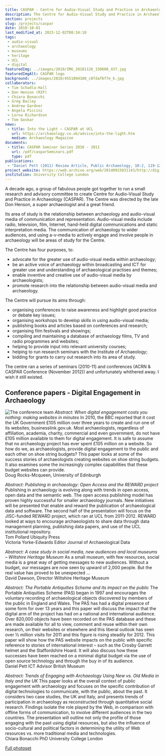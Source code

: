 ```yaml
---
title: CASPAR - Centre for Audio-Visual Study and Practice in Archaeology
description: The Centre for Audio-Visual Study and Practice in Archaeology (CASPAR) is a research centre at the University of York, which aims to develop new methods for the study of the past through the use of audio-visual media.
section: projects
slug: /projects/caspar
date: 2010-10-01
last_modified_at: 2023-12-02T08:34:10
tags:
 - audio-visual
 - archaeology
 - museums
 - heritage
 - UCL
 - digital
featuredImg: ../images/2010/IMG_20181126_150608_437.jpg
featuredImgAlt: CASPAR logo
background: ../images/2010/4551894108_c8fdaf6f7e_k.jpg
collaborators:
 - Tim Schadla-Hall
 - Don Henson (RIP)
 - Chiara Bonacchi
 - Greg Bailey 
 - Andrew Gardner 
 - Angela Piccini
 - Lorna Richardson
 - Tom Goskar
news:
 - title: Into the Light – CASPAR at UCL
   url: https://archaeology.co.uk/advice/into-the-light.htm
   medium: Archaeology Magazine
documents:
 - title: CASPAR Seminar Series 2010 - 2011
   url: /pdf/casparSeminars.pdf
   type: pdf
publications:
 - "Daniel Pett (2011) Review Article, Public Archaeology, 10:2, 119-127, DOI: 10.1179/175355311X13086617126648"
project_website: https://web.archive.org/web/20140915031143/http://digitalengagementinarchaeology.wordpress.com/
institution: University College London
---
```

A decade ago, a group of fabulous people got together to run a small research and advisory committee to create 
Centre for Audio-Visual Study and Practice in Archaeology (CASPAR). The Centre was directed by the 
late Don Henson, a super archaeologist and a great friend. 

Its area of study is the relationship between archaeology and audio-visual media of communication and representation. Audio-visual media include radio, television, film, Internet, hand-held digital communications and static interpretation media. The communication of archaeology to wider audiences, and using a-v-media to actively engage and involve people in archaeology will be areas of study for the Centre.

The Centre has four purposes, to:

* advocate for the greater use of audio-visual media within archaeology;
* be an active voice of archaeology within broadcasting and ICT for greater use and understanding of archaeological practises and themes;
* enable inventive and creative use of audio-visual media by archaeologists;
* promote research into the relationship between audio-visual media and archaeology.

The Centre will pursue its aims through:

* organising conferences to raise awareness and highlight good practice or debate key issues;
* organising workshops to develop skills in using audio-visual media;
* publishing books and articles based on conferences and research;
* organising film festivals and showings;
* compiling and maintaining a database of archaeology films, TV and radio programmes and websites;
* helping to provide input into relevant university courses;
* helping to run research seminars with the Institute of Archaeology;
* bidding for grants to carry out research into its area of study.

The centre ran a series of seminars (2010-11) and conferences (ACRN & CASPAR Conference (November 2012)) and unfortunately whithered away. I wish it still existed.

## Conference papers - Digital Engagement in Archaeology

![The conference team](https://live.staticflickr.com/8488/8178208208_70d5725099_b.jpg)
_Abstract: When digital engagement costs you nothing: making websites in minutes_
In 2010, the BBC reported that it cost the UK Government £105 million over three years to create and run one of its websites, 
businesslink.gov.uk. Most archaeologists, regardless of affiliation, academia, charity, commercial and even government, 
do not have £105 million available to them for digital engagement. It is safe to assume that no archaeology project has 
ever spent £105 million on a website. So how do we, as archaeologists, provide digital engagement to the public and each 
other on shoe string budgets? This paper looks at some of the success stories of archaeologists creating websites on shoe 
string budgets. It also examines some the increasingly complex capabilities that these budget websites can provide.  
Doug Rocks-Mcqueen, University of Edinburgh

_Abstract: Publishing in archaeology: Open Access and the REWARD project_
Publishing in archaeology is evolving along with trends in open access, open data and the semantic web. The open access 
publishing model has proven highly successful for smaller archaeology journals. New initiatives will be presented that 
enable and reward the publication of archaeological data and software. The second half of the presentation will focus 
on the JISC-funded REWARD project, which ran at UCL from 2011-2012. REWARD looked at ways to encourage archaeologists to 
share data through data management planning, publishing data papers, and use of the UCL institutional repository.  
Tom Pollard Ubiquity Press  
Victoria Yorke-Edwards Editor Journal of Archaeological Data

_Abstract: A case study in social media, new audiences and local museums – Wiltshire Heritage Museum_
As a small museum, with few resources, social media is a great way of getting messages to new audiences. Without a budget, 
our messages are now seen by upward of 2,000 people. But the real value has proved to be unexpected …  
David Dawson, Director Wiltshire Heritage Museum

_Abstract: The Portable Antiquities Scheme and its impact on the public_
The Portable Antiquities Scheme (PAS) began in 1997 and encourages the voluntary recording of archaeological objects 
discovered by members of the public in England and Wales. The PAS has had a digital presence of some form for over 13 years 
and this paper will discuss the impact that the digital arm of the project has had on a national and international 
audience. Over 820,000 objects have been recorded on the PAS database and these are made available for all to view, 
comment and reuse within their own research, on their websites or elsewhere and this liberal outlook has seen over ½ 
million visits for 2011 and this figure is rising steadily for 2012. This paper will show how the PAS website impacts on 
the public with specific reference to stories of international interest – such as the Crosby Garrett helmet and the 
Staffordshire Hoard. It will also discuss how these successes have been reached on a minimal digital budget via the use of 
open source technology and through the buy in of its audience.  
Daniel Pett ICT Advisor British Museum

_Abstract: Trends of Engaging with Archaeology Using New vs. Old Media in Italy and the UK_
This paper looks at the overall context of public engagement with archaeology and focuses on the specific contribution of 
digital technologies to communicate, with the public, about the past. It considers two case studies, the UK and Italy, 
and presents trends of participation in archaeology as reconstructed through quantitative social research. Findings isolate 
the role played by the Web, in comparison with offline forms of communication, to involve different audiences in the two 
countries. The presentation will outline not only the profile of those engaging with the past using digital resources, 
but also the influence of socio-cultural and political factors in determining the utility of Web resources vs. more traditional 
media and technologies.  
Chiara Bonacchi PhD University College London

[Full photoset](https://www.flickr.com/photos/finds/albums/72157631988296616)